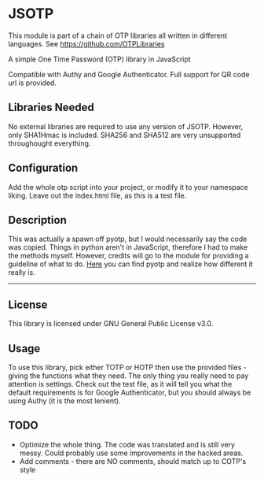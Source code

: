 # JSOTP

This module is part of a chain of OTP libraries all written in different languages. See https://github.com/OTPLibraries

A simple One Time Password (OTP) library in JavaScript

Compatible with Authy and Google Authenticator. Full support for QR code url is provided.


## Libraries Needed

No external libraries are required to use any version of JSOTP. However, only SHA1Hmac is included. SHA256 and SHA512 are very unsupported throughought everything.


## Configuration

Add the whole otp script into your project, or modify it to your namespace liking. Leave out the index.html file, as this is a test file.


## Description

This was actually a spawn off pyotp, but I would necessarily say the code was copied. Things in python aren't in JavaScript, therefore I had to make the methods myself. However, credits will go to the module for providing a guideline of what to do. [Here](https://github.com/pyotp/pyotp) you can find pyotp and realize how different it really is.


_____________

## License

This library is licensed under GNU General Public License v3.0.


## Usage

To use this library, pick either TOTP or HOTP then use the provided files - giving the functions what they need. The only thing you really need to pay attention is settings. Check out the test file, as it will tell you what the default requirements is for Google Authenticator, but you should always be using Authy (it is the most lenient).


## TODO

* Optimize the whole thing. The code was translated and is still very messy. Could probably use some improvements in the hacked areas.
* Add comments - there are NO comments, should match up to COTP's style
